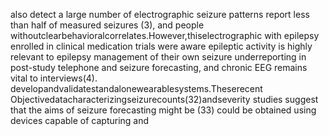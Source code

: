 also detect a large number of electrographic seizure patterns report less than half of measured seizures (3), and people
withoutclearbehavioralcorrelates.However,thiselectrographic with epilepsy enrolled in clinical medication trials were aware
epileptic activity is highly relevant to epilepsy management of their own seizure underreporting in post-study telephone
and seizure forecasting, and chronic EEG remains vital to interviews(4).
developandvalidatestandalonewearablesystems.Theserecent Objectivedatacharacterizingseizurecounts(32)andseverity
studies suggest that the aims of seizure forecasting might be (33) could be obtained using devices capable of capturing and